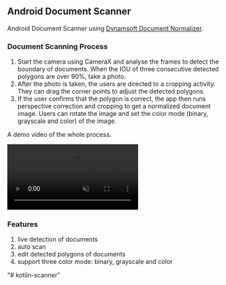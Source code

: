 ## Android Document Scanner

Android Document Scanner using [Dynamsoft Document Normalizer](https://www.dynamsoft.com/document-normalizer/docs/introduction/).


### Document Scanning Process

1. Start the camera using CameraX and analyse the frames to detect the boundary of documents. When the IOU of three consecutive detected polygons are over 90%, take a photo.
2. After the photo is taken, the users are directed to a cropping activity. They can drag the corner points to adjust the detected polygons.
3. If the user confirms that the polygon is correct, the app then runs perspective correction and cropping to get a normalized document image. Users can rotate the image and set the color mode (binary, grayscale and color) of the image.

A demo video of the whole process.

<video src="https://user-images.githubusercontent.com/5462205/186093735-b1622e5e-9c50-4fe3-974a-de29a881768f.mp4" data-canonical-src="https://user-images.githubusercontent.com/5462205/186093735-b1622e5e-9c50-4fe3-974a-de29a881768f.mp4" controls="controls" muted="muted" class="d-block rounded-bottom-2 border-top width-fit" style="max-width:100%;max-height:640px;">
</video>

### Features

1. live detection of documents
2. auto scan
3. edit detected polygons of documents
4. support three color mode: binary, grayscale and color

"# kotlin-scanner" 
